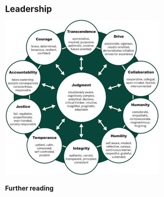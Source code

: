 # Leadership

![Depiction of the core values of leadership](./leadership_values.jpg)

## Further reading


